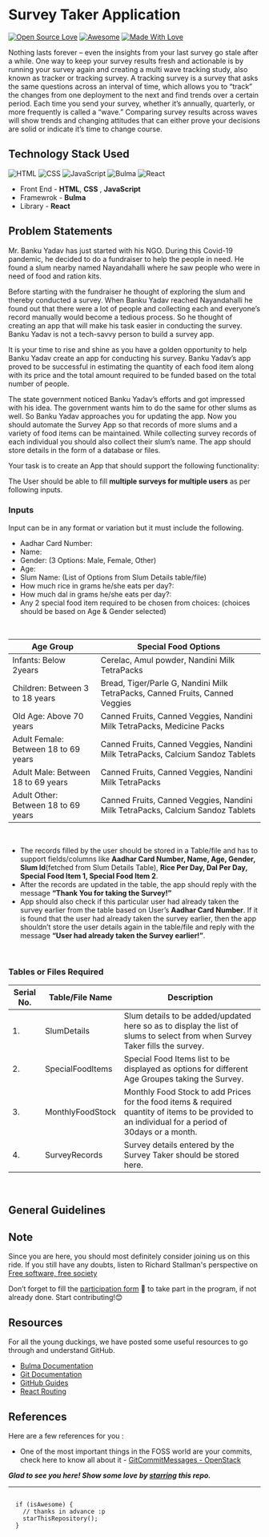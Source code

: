 # Survey Taker Application

[![Open Source Love](https://badges.frapsoft.com/os/v2/open-source.svg?v=103)](https://github.com/girlscript-blr)
[![Awesome](https://cdn.rawgit.com/sindresorhus/awesome/d7305f38d29fed78fa85652e3a63e154dd8e8829/media/badge.svg)](https://github.com/girlscript-blr)
[![Made With Love](https://img.shields.io/badge/Made%20With-Love-orange.svg)](https://github.com/girlscript-blr)

Nothing lasts forever – even the insights from your last survey go stale after a while. One way to keep your survey results fresh and actionable is by running your survey again and creating a multi wave tracking study, also known as tracker or tracking survey. A tracking survey is a survey that asks the same questions across an interval of time, which allows you to “track” the changes from one deployment to the next and find trends over a certain period. Each time you send your survey, whether it’s annually, quarterly, or more frequently is called a “wave.” Comparing survey results across waves will show trends and changing attitudes that can either prove your decisions are solid or indicate it’s time to change course.

## Technology Stack Used

![HTML](https://img.shields.io/badge/frontend-html-orange.svg?logo=html5&style=flat-square) 
![CSS](https://img.shields.io/badge/frontend-css-yellowgreen.svg?logo=css3&style=flat-square)
![JavaScript](https://img.shields.io/badge/backend-javascript-blue.svg?logo=javascript&style=flat-square) 
![Bulma](https://img.shields.io/badge/framework-bulma-purple.svg?logo=bulma&style=flat-square) 
![React](https://img.shields.io/badge/framework-react-lightgray.svg?logo=react&style=flat-square) 

- Front End - **HTML**, **CSS** , **JavaScript**
- Framewrok - **Bulma**
- Library - **React** 


## Problem Statements

Mr. Banku Yadav has just started with his NGO. During this Covid-19 pandemic, he decided to do a fundraiser to help the people in need. He found a slum nearby named Nayandahalli where he saw people who were in need of food and ration kits.

Before starting with the fundraiser he thought of exploring the slum and thereby conducted a survey. When Banku Yadav reached Nayandahalli he found out that there were a lot of people and collecting each and everyone’s record manually would become a tedious process. So he thought of creating an app that will make his task easier in conducting the survey. Banku Yadav is not a tech-savvy person to build a survey app.

It is your time to rise and shine as you have a golden opportunity to help Banku Yadav create an app for conducting his survey. Banku Yadav’s app proved to be successful in estimating the quantity of each food item along with its price and the total amount required to be funded based on the total number of people.

The state government noticed Banku Yadav’s efforts and got impressed with his idea. The government wants him to do the same for other slums as well. So Banku Yadav approaches you for updating the app. Now you should automate the Survey App so that records of more slums and a variety of food items can be maintained. While collecting survey records of each individual you should also collect their slum’s name. The app should store details in the form of a database or files.

Your task is to create an App that should support the following functionality:

The User should be able to fill **multiple surveys for multiple users** as per following inputs.

### Inputs

Input can be in any format or variation but it must include the following.
- Aadhar Card Number:
- Name:
- Gender: (3 Options: Male, Female, Other)
- Age:
- Slum Name: (List of Options from Slum Details table/file)
- How much rice in grams he/she eats per day?:
- How much dal in grams he/she eats per day?:
- Any 2 special food item required to be chosen from choices: (choices should be based on Age & Gender selected)
<br />

| Age Group                            | Special Food Options                                                           |
| ------------------------------------ | ------------------------------------------------------------------------------ |
| Infants: Below 2years                | Cerelac, Amul powder, Nandini Milk TetraPacks                                  |
| Children: Between 3 to 18 years      | Bread, Tiger/Parle G, Nandini Milk TetraPacks, Canned Fruits, Canned Veggies   |
| Old Age: Above 70 years              | Canned Fruits, Canned Veggies, Nandini Milk TetraPacks, Medicine Packs         |
| Adult Female: Between 18 to 69 years | Canned Fruits, Canned Veggies, Nandini Milk TetraPacks, Calcium Sandoz Tablets |
| Adult Male: Between 18 to 69 years   | Canned Fruits, Canned Veggies, Nandini Milk TetraPacks                         |
| Adult Other: Between 18 to 69 years  | Canned Fruits, Canned Veggies, Nandini Milk TetraPacks, Calcium Sandoz Tablets |

<br />

- The records filled by the user should be stored in a Table/file and has to support fields/columns like **Aadhar Card Number, Name, Age, Gender, Slum Id**(fetched from Slum Details Table), **Rice Per Day, Dal Per Day, Special Food Item 1, Special Food Item 2**.
- After the records are updated in the table, the app should reply with the message **“Thank You for taking the Survey!”**
- App should also check if this particular user had already taken the survey earlier from the table based on User’s **Aadhar Card Number**. If it is found that the user had already taken the survey earlier, then the app shouldn’t store the user details again in the table/file and reply with the message **“User had already taken the Survey earlier!”**.

<br />

### Tables or Files Required

| Serial No. | Table/File Name  | Description                                                                                                                                         |
| ---------- | ---------------- | --------------------------------------------------------------------------------------------------------------------------------------------------- |
| 1.         | SlumDetails      | Slum details to be added/updated here so as to display the list of slums to select from when Survey Taker fills the survey.                         |
| 2.         | SpecialFoodItems | Special Food Items list to be displayed as options for different Age Groupes taking the Survey.                                                     |
| 3.         | MonthlyFoodStock | Monthly Food Stock to add Prices for the food items & required quantity of items to be provided to an individual for a period of 30days or a month. |
| 4.         | SurveyRecords    | Survey details entered by the Survey Taker should be stored here.   

<br />



## General Guidelines


## Note

Since you are here, you should most definitely consider joining us on this ride. If you still have any doubts, listen to Richard Stallman's perspective on [Free software, free society](https://www.tedxgeneva.net/talks/richard-stallman-free-software-free-society/)

Don’t forget to fill the [participation form](https://tinyurl.com/codewithgsblr) 📃 to take part in the program, if not already done. Start contributing!😊

## Resources

For all the young duckings, we have posted some useful resources to go through and understand GitHub.

- [Bulma Documentation](https://bulma.io/)
- [Git Documentation](https://git-scm.com/docs)
- [GitHub Guides](https://guides.github.com/)
- [React Routing](https://www.youtube.com/watch?v=Law7wfdg_ls&t=1778s)

## References

Here are a few references for you :

- One of the most important things in the FOSS world are your commits, check here to know all about it - [GitCommitMessages - OpenStack](https://wiki.openstack.org/wiki/GitCommitMessages)

***Glad to see you here! Show some love by [starring](https://github.com/girlscript-blr/code-with-gsblr-covid-a-thon/) this repo.***

-----

```

  if (isAwesome) {
    // thanks in advance :p
    starThisRepository();
  }

```
